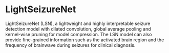 # LightSeizureNet
LightSeizureNet (LSN), a lightweight and highly interpretable seizure detection model with dilated convolution, global average pooling and kernel-wise pruning for model compression. The LSN model can also provide fine-grained information such as the activated brain region and the frequency of brainwave during seizures for clinical diagnosis.

